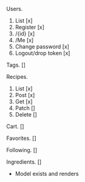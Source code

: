 Users.
1. List [x]
2. Register [x]
3. /{id} [x]
4. /Me [x]
5. Change password [x]
6. Logout/drop token [x]

Tags. []

Recipes.
1. List [x]
2. Post [x]
3. Get [x]
4. Patch []
5. Delete []

Cart. []

Favorites. []

Following. []

Ingredients. []
- Model exists and renders

